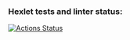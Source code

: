 ### Hexlet tests and linter status:
[![Actions Status](https://github.com/alexhmbg/java-project-72/actions/workflows/hexlet-check.yml/badge.svg)](https://github.com/alexhmbg/java-project-72/actions)